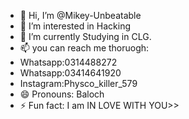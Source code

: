 - 👋 Hi, I’m @Mikey-Unbeatable
- 👀 I’m interested in Hacking
- 🌱 I’m currently Studying in CLG.
- 📫 you can reach me thoruogh:
- Whatsapp:0314488272
- Whatsapp:03414641920
- Instagram:Physco_killer_579 
- 😄 Pronouns: Baloch
- ⚡ Fun fact: I am IN LOVE WITH YOU>>

<!---
Mikey-Unbeatable/Mikey-Unbeatable is a ✨ special ✨ repository because its `README.md` (this file) appears on your GitHub profile.
You can click the Preview link to take a look at your changes.
--->
